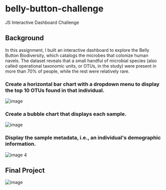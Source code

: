 # belly-button-challenge

JS Interactive Dashboard Challenge

## Background

In this assignment, I built an interactive dashboard to explore the Belly Button Biodiversity, which catalogs the microbes that colonize human navels.
The dataset reveals that a small handful of microbial species (also called operational taxonomic units, or OTUs, in the study) were present in more than 70% of people, while the rest were relatively rare.

### Create a horizontal bar chart with a dropdown menu to display the top 10 OTUs found in that individual.

![image](https://user-images.githubusercontent.com/94866814/230529021-7d064d2d-56b9-4e74-b796-8cb1bd22a4de.png)


### Create a bubble chart that displays each sample.

![image](https://user-images.githubusercontent.com/94866814/230529148-17caaea1-8560-4b6d-8242-5198027356da.png)


### Display the sample metadata, i.e., an individual's demographic information.

![image](https://user-images.githubusercontent.com/94866814/230529375-28686492-74ce-449d-809f-2b7b9d6f5725.png)
4
## Final Project

![image](https://user-images.githubusercontent.com/94866814/230529519-89671436-1ec8-4535-b1b8-4fc876f0cfc6.png)
